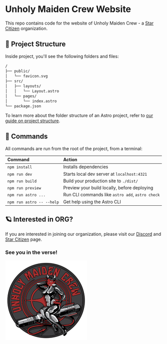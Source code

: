# Unholy Maiden Crew Website
This repo contains code for the website of Unholy Maiden Crew - a [Star Citizen](https://robertsspaceindustries.com) organization.

## 🚀 Project Structure

Inside project, you'll see the following folders and files:

```text
/
├── public/
│   └── favicon.svg
├── src/
│   ├── layouts/
│   │   └── Layout.astro
│   └── pages/
│       └── index.astro
└── package.json
```

To learn more about the folder structure of an Astro project, refer to [our guide on project structure](https://docs.astro.build/en/basics/project-structure/).

## 🧞 Commands

All commands are run from the root of the project, from a terminal:

| Command                   | Action                                           |
| :------------------------ | :----------------------------------------------- |
| `npm install`             | Installs dependencies                            |
| `npm run dev`             | Starts local dev server at `localhost:4321`      |
| `npm run build`           | Build your production site to `./dist/`          |
| `npm run preview`         | Preview your build locally, before deploying     |
| `npm run astro ...`       | Run CLI commands like `astro add`, `astro check` |
| `npm run astro -- --help` | Get help using the Astro CLI                     |

## 🪐 Interested in ORG?
If you are interested in joining our organization, please visit our [Discord](https://discord.gg/9q2J6a3) and [Star Citizen](https://robertsspaceindustries.com/orgs/UNHOLYCREW) page.

### See you in the verse!
![pinup_fin_small.png](src/images/pinup_fin_small.png)
